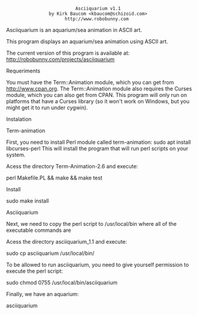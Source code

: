                               Asciiquarium v1.1
                    by Kirk Baucom <kbaucom@schizoid.com>
                          http://www.robobunny.com

Asciiquarium is an aquarium/sea animation in ASCII art.


This program displays an aquarium/sea animation using ASCII art.

The current version of this program is available at:
http://robobunny.com/projects/asciiquarium



Requeriments

You must have the Term::Animation module, which you can get from
http://www.cpan.org. The Term::Animation module also requires the Curses
module, which you can also get from CPAN. This program will only run on
platforms that have a Curses library (so it won't work on Windows, but
you might get it to run under cygwin).


Instalation

Term-animation

First, you need to install Perl module called term-animation:
sudo apt install libcurses-perl
This will install the program that will run perl scripts on your system.

Acess the directory Term-Animation-2.6 and execute:

perl Makefile.PL &&  make &&   make test

Install 

sudo make install


Asciiquarium

Next, we need to copy the perl script to /usr/local/bin where all of the executable commands are

Acess the directory asciiquarium_1.1 and execute:

sudo cp asciiquarium /usr/local/bin/


To be allowed to run asciiquarium, you need to give yourself permission to execute the perl script:

sudo chmod 0755 /usr/local/bin/asciiquarium

Finally, we have an aquarium:

asciiquarium


